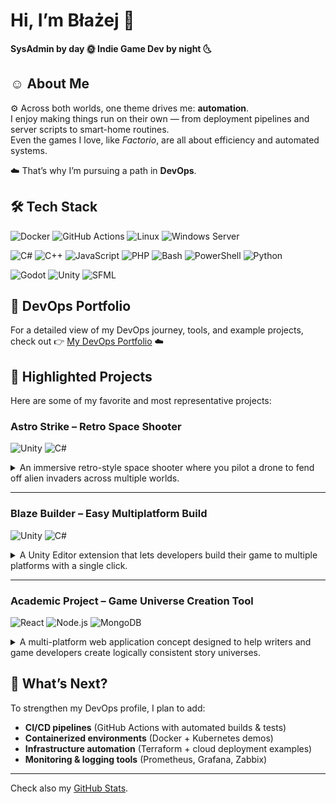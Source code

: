 # Hi, I’m Błażej 👋

**SysAdmin by day 🌞 Indie Game Dev by night 🌜**


## ☺️ About Me

⚙️ Across both worlds, one theme drives me: **automation**.  
I enjoy making things run on their own — from deployment pipelines and server scripts to smart-home routines.  
Even the games I love, like *Factorio*, are all about efficiency and automated systems.  

☁️ That’s why I’m pursuing a path in **DevOps**.


## 🛠️ Tech Stack

![Docker](https://img.shields.io/badge/Docker-2496ED?logo=docker&logoColor=white)
![GitHub Actions](https://img.shields.io/badge/GitHub_Actions-2088FF?logo=githubactions&logoColor=white)
![Linux](https://img.shields.io/badge/Linux-FCC624?logo=linux&logoColor=black)
![Windows Server](https://img.shields.io/badge/Windows%20Server-0078D6?logo=windows&logoColor=white)

![C#](https://img.shields.io/badge/C%23-239120)
![C++](https://img.shields.io/badge/C++-00599C?logo=cplusplus&logoColor=white)
![JavaScript](https://img.shields.io/badge/JavaScript-F7DF1E?logo=javascript&logoColor=black)
![PHP](https://img.shields.io/badge/PHP-777BB4?logo=php&logoColor=black)
![Bash](https://img.shields.io/badge/Bash-4EAA25?logo=gnubash&logoColor=white)
![PowerShell](https://img.shields.io/badge/PowerShell-5391FE?logo=powershell&logoColor=white)
![Python](https://img.shields.io/badge/Python-3776AB?logo=python&logoColor=white)

![Godot](https://img.shields.io/badge/Godot-478CBF?logo=godotengine&logoColor=white)
![Unity](https://img.shields.io/badge/Unity-000000?logo=unity&logoColor=white)
![SFML](https://img.shields.io/badge/SFML-91c154?logo=sfml&logoColor=white)


## 🔧 DevOps Portfolio
For a detailed view of my DevOps journey, tools, and example projects, check out 👉 [My DevOps Portfolio](./DevOps.md) ☁️


## 🌟 Highlighted Projects

Here are some of my favorite and most representative projects:

### Astro Strike – Retro Space Shooter

![Unity](https://img.shields.io/badge/Unity-444444?logo=Unity&logoColor=white)
![C#](https://img.shields.io/badge/C%23-444444?logo=csharp&logoColor=white)

<details>
<summary>
An immersive retro-style space shooter where you pilot a drone to fend off alien invaders across multiple worlds.
</summary>

- **Platforms**: Mobile version (with in-app purchases & ads); later ported to **desktop (PC & Mac)** via itch.io — balanced to be fully playable without paywalls.
- **Devlog Series**: Documented the entire development journey on my YouTube channel:
[Devlog Playlist](https://youtube.com/playlist?list=PLB37X6IUqpFXX4CeAh-iiTxxK2_jr2CHM&si=i5KGzX6lz5atWI7B)  
- **Tech Stack**: Unity (C#), pixel art visuals, procedural upgrade systems  
- **Website**: [blazedev.games/games/astro-strike](https://blazedev.games/games/astro-strike)
</details>

---

### Blaze Builder – Easy Multiplatform Build
![Unity](https://img.shields.io/badge/Unity_Tool-444444?logo=unity)
![C#](https://img.shields.io/badge/C%23-444444?logo=c-sharp&logoColor=white)

<details>
<summary>
A Unity Editor extension that lets developers build their game to multiple platforms with a single click.
</summary>

- **Purpose**: Automates repetitive build steps and speeds up release workflows  
- **Tech Stack**: Unity (C#), custom editor scripting  
- **Website**: [Unity Asset Store](https://assetstore.unity.com/packages/tools/utilities/blaze-builder-easy-multiplatform-build-264619)
</details>

---

### Academic Project – Game Universe Creation Tool
![React](https://img.shields.io/badge/React-444444?logo=react&logoColor=white)
![Node.js](https://img.shields.io/badge/Node.js-444444?logo=node.js&logoColor=white)
![MongoDB](https://img.shields.io/badge/MongoDB-444444?logo=mongodb&logoColor=white)

<details>
<summary>
A multi-platform web application concept designed to help writers and game developers create logically consistent story universes.
</summary>  

- **Academic Context**: Engineering thesis project (prototype stage, not publicly released)  
- **Core Idea**: Manage characters, events, and locations in shared story universes, ensuring logical consistency between narrative elements  
- **Collaboration Features**: Multi-user support with role management (admin + contributors)  
- **Tech Stack**: React frontend, Node.js backend, MongoDB for data storage  

> 📖 Inspired by challenges in **non-linear storytelling** (games, novels, open-world narratives), the project aimed to provide a tool to avoid plot inconsistencies and streamline collaborative worldbuilding.
</details>


## 🔮 What’s Next?

To strengthen my DevOps profile, I plan to add:  
- **CI/CD pipelines** (GitHub Actions with automated builds & tests)  
- **Containerized environments** (Docker + Kubernetes demos)  
- **Infrastructure automation** (Terraform + cloud deployment examples)  
- **Monitoring & logging tools** (Prometheus, Grafana, Zabbix)

---

Check also my [GitHub Stats](github-stats.md).